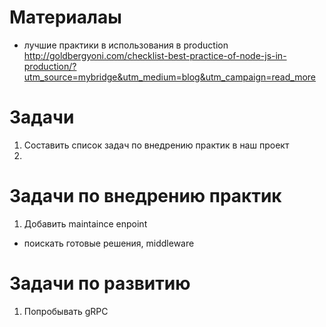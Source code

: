 # Материалаы
* лучшие практики в использования в production http://goldbergyoni.com/checklist-best-practice-of-node-js-in-production/?utm_source=mybridge&utm_medium=blog&utm_campaign=read_more

# Задачи
1. Составить список задач по внедрению практик в наш проект
2. 

# Задачи по внедрению практик
1. Добавить maintaince enpoint
  * поискать готовые решения, middleware
  
# Задачи по развитию
1. Попробывать gRPC 
